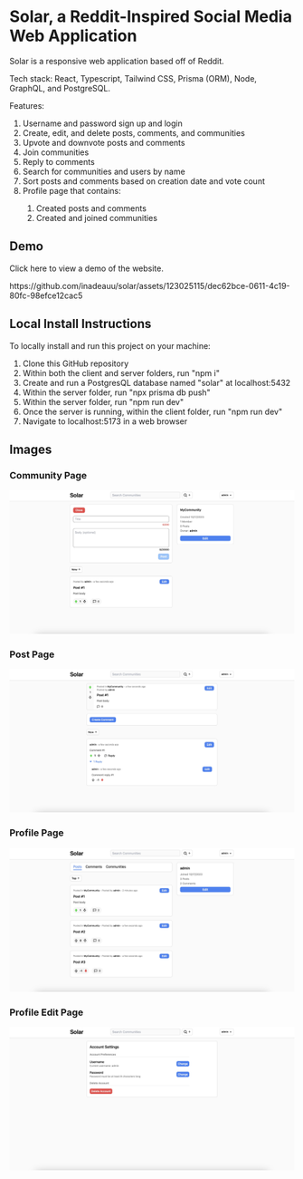 <h1>Solar, a Reddit-Inspired Social Media Web Application</h1>
<p>Solar is a responsive web application based off of Reddit.</p>
<p>Tech stack: React, Typescript, Tailwind CSS, Prisma (ORM), Node, GraphQL, and PostgreSQL.</p>
<p>Features:</p>
<ol>
  <li>Username and password sign up and login</li>
  <li>Create, edit, and delete posts, comments, and communities</li>
  <li>Upvote and downvote posts and comments</li>
  <li>Join communities</li>
  <li>Reply to comments</li>
  <li>Search for communities and users by name</li>
  <li>Sort posts and comments based on creation date and vote count</li>
  <li>Profile page that contains:</li>
  <ol>
    <li>Created posts and comments</li>
    <li>Created and joined communities</li>
  </ol>
</ol>

<h2>Demo</h2>
<p>Click here to view a demo of the website.</p>
https://github.com/inadeauu/solar/assets/123025115/dec62bce-0611-4c19-80fc-98efce12cac5



<h2>Local Install Instructions</h2>
<p>To locally install and run this project on your machine:</p>
<ol>
  <li>Clone this GitHub repository</li>
  <li>Within both the client and server folders, run "npm i"</li>
  <li>Create and run a PostgresQL database named "solar" at localhost:5432</li>
  <li>Within the server folder, run "npx prisma db push"</li>
  <li>Within the server folder, run "npm run dev"</li>
  <li>Once the server is running, within the client folder, run "npm run dev"</li>
  <li>Navigate to localhost:5173 in a web browser</li>
</ol>

<h2>Images</h2>
<h3>Community Page</h3>
<img src="images/CommunityPage.jpg" />
<h3>Post Page</h3>
<img src="images/PostPage.jpg" />
<h3>Profile Page</h3>
<img src="images/ProfilePage.jpg" />
<h3>Profile Edit Page</h3>
<img src="images/ProfileEditPage.jpg" />
